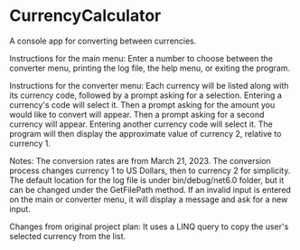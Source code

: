 # CurrencyCalculator
A console app for converting between currencies.

Instructions for the main menu:
Enter a number to choose between the converter menu, printing the log file, the help menu, or exiting the program.

Instructions for the converter menu:
Each currency will be listed along with its currency code, followed by a prompt asking for a selection. Entering a currency's code will select it. Then a prompt asking for the amount you would like to convert will appear. Then a prompt asking for a second currency will appear. Entering another currency code will select it. The program will then display the approximate value of currency 2, relative to currency 1.

Notes:
The conversion rates are from March 21, 2023.
The conversion process changes currency 1 to US Dollars, then to currency 2 for simplicity.
The default location for the log file is under bin/debug/net6.0 folder, but it can be changed under the GetFilePath method.
If an invalid input is entered on the main or converter menu, it will display a message and ask for a new input.

Changes from original project plan:
It uses a LINQ query to copy the user's selected currency from the list.
